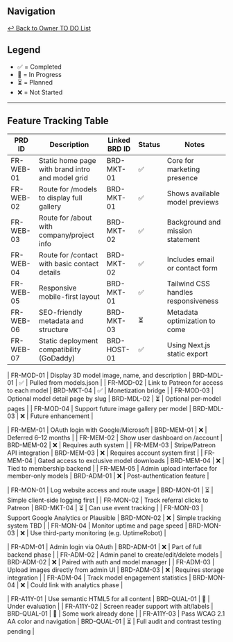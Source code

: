 ## Navigation
[↩️ Back to Owner TO DO List](./owner_todo.md)
## Legend
- ✅ = Completed
- 🔧 = In Progress
- ⏳ = Planned
- ❌ = Not Started

---

## Feature Tracking Table

| PRD ID      | Description                                               | Linked BRD ID | Status | Notes                                      |
|-------------|-----------------------------------------------------------|---------------|--------|--------------------------------------------|
| FR-WEB-01   | Static home page with brand intro and model grid          | BRD-MKT-01    | ✅     | Core for marketing presence                |
| FR-WEB-02   | Route for /models to display full gallery                 | BRD-MKT-01    | ✅     | Shows available model previews             |
| FR-WEB-03   | Route for /about with company/project info                | BRD-MKT-02    | ✅     | Background and mission statement           |
| FR-WEB-04   | Route for /contact with basic contact details             | BRD-MKT-02    | ✅     | Includes email or contact form             |
| FR-WEB-05   | Responsive mobile-first layout                            | BRD-MKT-01    | ✅     | Tailwind CSS handles responsiveness        |
| FR-WEB-06   | SEO-friendly metadata and structure                       | BRD-MKT-03    | ⏳     | Metadata optimization to come              |
| FR-WEB-07   | Static deployment compatibility (GoDaddy)                 | BRD-HOST-01   | ✅     | Using Next.js static export                |

| FR-MOD-01   | Display 3D model image, name, and description              | BRD-MDL-01    | ✅     | Pulled from models.json                    |
| FR-MOD-02   | Link to Patreon for access to each model                  | BRD-MKT-04    | ✅     | Monetization bridge                        |
| FR-MOD-03   | Optional model detail page by slug                        | BRD-MDL-02    | ⏳     | Optional per-model pages                   |
| FR-MOD-04   | Support future image gallery per model                    | BRD-MDL-03    | ❌     | Future enhancement                         |

| FR-MEM-01   | OAuth login with Google/Microsoft                         | BRD-MEM-01    | ❌     | Deferred 6–12 months                       |
| FR-MEM-02   | Show user dashboard on /account                           | BRD-MEM-02    | ❌     | Requires auth system                       |
| FR-MEM-03   | Stripe/Patreon API integration                            | BRD-MEM-03    | ❌     | Requires account system first              |
| FR-MEM-04   | Gated access to exclusive model downloads                 | BRD-MEM-04    | ❌     | Tied to membership backend                 |
| FR-MEM-05   | Admin upload interface for member-only models             | BRD-ADM-01    | ❌     | Post-authentication feature                |

| FR-MON-01   | Log website access and route usage                        | BRD-MON-01    | ⏳     | Simple client-side logging first           |
| FR-MON-02   | Track referral clicks to Patreon                          | BRD-MKT-04    | ⏳     | Can use event tracking                     |
| FR-MON-03   | Support Google Analytics or Plausible                     | BRD-MON-02    | ❌     | Simple tracking system TBD                 |
| FR-MON-04   | Monitor uptime and page speed                             | BRD-MON-03    | ❌     | Use third-party monitoring (e.g. UptimeRobot) |

| FR-ADM-01   | Admin login via OAuth                                     | BRD-ADM-01    | ❌     | Part of full backend phase                 |
| FR-ADM-02   | Admin panel to create/edit/delete models                  | BRD-ADM-02    | ❌     | Paired with auth and model manager         |
| FR-ADM-03   | Upload images directly from admin UI                      | BRD-ADM-03    | ❌     | Requires storage integration               |
| FR-ADM-04   | Track model engagement statistics                         | BRD-MON-04    | ❌     | Could link with analytics phase            |

| FR-A11Y-01  | Use semantic HTML5 for all content                        | BRD-QUAL-01   | 🔧     | Under evaluation                           |
| FR-A11Y-02  | Screen reader support with alt/labels                     | BRD-QUAL-01   | 🔧     | Some work already done                     |
| FR-A11Y-03  | Pass WCAG 2.1 AA color and navigation                     | BRD-QUAL-01   | ⏳     | Full audit and contrast testing pending    |
